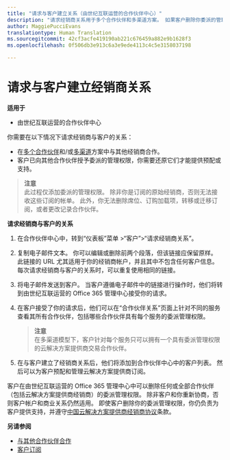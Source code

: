 ```yaml
---
title: "请求与客户建立关系（由世纪互联运营的合作伙伴中心）"
description: "请求经销商关系用于多个合作伙伴和多渠道方案。 如果客户删除你委派的管理员权限，并且你需要恢复它们才可以提供预配或支持，请求经销商关系也十分有用。"
author: MaggiePucciEvans
translationtype: Human Translation
ms.sourcegitcommit: 42cf3acfe419190ab221c676459a882e9b1628f3
ms.openlocfilehash: 0f506db3e913c6a3e9ede4113c4c5e3158037198

---
```


# 请求与客户建立经销商关系

**适用于**

-   由世纪互联运营的合作伙伴中心

你需要在以下情况下请求经销商与客户的关系：

-   在[多个合作伙伴](multipartner.md)和/或[多渠道](multichannel.md)方案中与其他经销商合作。
-   客户已向其他合作伙伴授予委派的管理权限，你需要还原它们才能提供预配或支持。

>**注意**<br> 此过程仅添加委派的管理权限。 除非你是订阅的原始经销商，否则无法接收这些订阅的帐单。 此外，你无法删除席位、订购加载项，转移或迁移订阅，或者更改记录合作伙伴。

<a href="" id="requestarelationship"></a>
**请求经销商与客户的关系**

1.  在合作伙伴中心中，转到“仪表板”菜单 &gt;“客户”&gt;“请求经销商关系”。
2.  复制电子邮件文本。 你可以编辑或删除前两个段落，但该链接应保留原样。 此链接的 URL 尤其适用于你的经销商帐户，并且其中不包含任何客户信息。 每次请求经销商与客户的关系时，可以重复使用相同的链接。
3.  将电子邮件发送到客户。 当客户遵循电子邮件中的链接进行操作时，他们将转到由世纪互联运营的 Office 365 管理中心接受你的请求。
4.  在客户接受了你的请求后，他们可以在“合作伙伴关系”页面上针对不同的服务查看其所有合作伙伴，包括哪些合作伙伴具有每个服务的委派管理权限。

    >**注意**<br> 在多渠道模型下，客户针对每个服务只可以拥有一个具有委派管理权限的云解决方案提供商交易合作伙伴。 
    
5.  在与客户建立了经销商关系后，他们将添加到合作伙伴中心中的客户列表。 然后可以为客户预配和管理云解决方案提供商订阅。

客户在由世纪互联运营的 Office 365 管理中心中可以删除任何或全部合作伙伴（包括云解决方案提供商经销商）的委派管理权限。 除非客户和你重新协商，否则客户帐户和商业关系仍然适用。 即使客户删除你的委派管理权限，你仍负责为客户提供支持，并遵守[中国云解决方案提供商经销商协议](http://www.21vbluecloud.com/office365/ResellerAgr/)条款。 

**另请参阅**

-   [与其他合作伙伴合作](work-with-other-partners.md)
-   [客户订阅](customer-subscriptions.md)

 

 







<!--HONumber=Oct16_HO3-->


